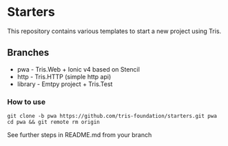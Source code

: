 # Starters

This repository contains various templates to start a new project using Tris.


## Branches

* pwa - Tris.Web + Ionic v4 based on Stencil
* http - Tris.HTTP (simple http api)
* library - Emtpy project + Tris.Test

### How to use

```
git clone -b pwa https://github.com/tris-foundation/starters.git pwa
cd pwa && git remote rm origin
```

See further steps in README.md from your branch

